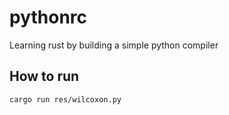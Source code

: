 # pythonrc
Learning rust by building a simple python compiler

## How to run

```
cargo run res/wilcoxon.py
```
